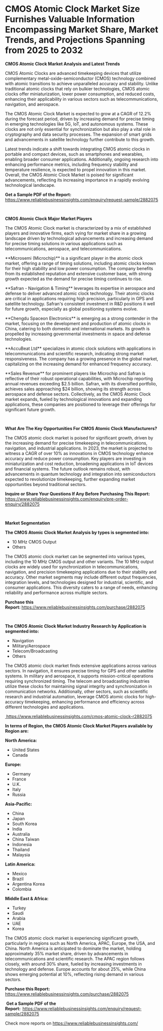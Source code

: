 <p><h1>CMOS Atomic Clock Market Size Furnishes Valuable Information Encompassing Market Share, Market Trends, and Projections Spanning from 2025 to 2032</h1></p><p><strong>CMOS Atomic Clock Market Analysis and Latest Trends</strong></p>
<p><p>CMOS Atomic Clocks are advanced timekeeping devices that utilize complementary metal-oxide-semiconductor (CMOS) technology combined with atomic transitions to achieve unparalleled accuracy and stability. Unlike traditional atomic clocks that rely on bulkier technologies, CMOS atomic clocks offer miniaturization, lower power consumption, and reduced costs, enhancing their applicability in various sectors such as telecommunications, navigation, and aerospace.</p><p>The CMOS Atomic Clock Market is expected to grow at a CAGR of 12.2% during the forecast period, driven by increasing demand for precise timing in emerging technologies like 5G, IoT, and autonomous systems. These clocks are not only essential for synchronization but also play a vital role in cryptography and data security processes. The expansion of smart grids and advancements in satellite technology further contribute to this growth.</p><p>Latest trends indicate a shift towards integrating CMOS atomic clocks in portable and compact devices, such as smartphones and wearables, enabling broader consumer applications. Additionally, ongoing research into enhancing performance metrics, including frequency stability and temperature resilience, is expected to propel innovation in this market. Overall, the CMOS Atomic Clock Market is poised for significant advancements, reflecting its increasing importance in a rapidly evolving technological landscape.</p></p>
<p><strong>Get a Sample PDF of the Report:&nbsp;</strong> <a href="https://www.reliablebusinessinsights.com/enquiry/request-sample/2882075?utm_campaign=3383&utm_medium=2&utm_source=Github&utm_content=ia&utm_term=12032025&utm_id=cmos-atomic-clock">https://www.reliablebusinessinsights.com/enquiry/request-sample/2882075</a></p>
<p>&nbsp;</p>
<p><strong>CMOS Atomic Clock Major Market Players</strong></p>
<p><p>The CMOS Atomic Clock market is characterized by a mix of established players and innovative firms, each vying for market share in a growing landscape driven by technological advancements and increasing demand for precise timing solutions in various applications such as telecommunications, aerospace, and telecommunications.</p><p>**Microsemi (Microchip)** is a significant player in the atomic clock market, offering a range of timing solutions, including atomic clocks known for their high stability and low power consumption. The company benefits from its established reputation and extensive customer base, with strong growth expected as the demand for precise timing continues to rise. </p><p>**Safran - Navigation & Timing** leverages its expertise in aerospace and defense to deliver advanced atomic clock technology. Their atomic clocks are critical in applications requiring high precision, particularly in GPS and satellite technology. Safran's consistent investment in R&D positions it well for future growth, especially as global positioning systems evolve.</p><p>**Chengdu Spaceon Electronics** is emerging as a strong contender in the market, focusing on the development and production of atomic clocks in China, catering to both domestic and international markets. Its growth is propelled by increasing governmental investments in space and defense technologies.</p><p>**AccuBeat Ltd** specializes in atomic clock solutions with applications in telecommunications and scientific research, indicating strong market responsiveness. The company has a growing presence in the global market, capitalizing on the increasing demand for enhanced frequency accuracy.</p><p>**Sales Revenue** for prominent players like Microchip and Safran is reflective of their robust operational capabilities, with Microchip reporting annual revenues exceeding $2.5 billion. Safran, with its diversified portfolio, achieves sales approaching $24 billion, showing its strength across aerospace and defense sectors. Collectively, as the CMOS Atomic Clock market expands, fueled by technological innovations and expanding applications, these companies are positioned to leverage their offerings for significant future growth.</p></p>
<p>&nbsp;</p>
<p><strong>What Are The Key Opportunities For CMOS Atomic Clock Manufacturers?</strong></p>
<p><p>The CMOS atomic clock market is poised for significant growth, driven by the increasing demand for precise timekeeping in telecommunications, navigation, and industrial applications. In 2023, the market is projected to witness a CAGR of over 10% as innovations in CMOS technology enhance accuracy and reduce power consumption. Key players are investing in miniaturization and cost reduction, broadening applications in IoT devices and financial systems. The future outlook remains robust, with advancements in quantum technology and integration into semiconductors expected to revolutionize timekeeping, further expanding market opportunities beyond traditional sectors.</p></p>
<p><strong>Inquire or Share Your Questions If Any Before Purchasing This Report:</strong> <a href="https://www.reliablebusinessinsights.com/enquiry/pre-order-enquiry/2882075?utm_campaign=3383&utm_medium=2&utm_source=Github&utm_content=ia&utm_term=12032025&utm_id=cmos-atomic-clock">https://www.reliablebusinessinsights.com/enquiry/pre-order-enquiry/2882075</a></p>
<p>&nbsp;</p>
<p><strong>Market Segmentation</strong></p>
<p><strong>The CMOS Atomic Clock Market Analysis by types is segmented into:</strong></p>
<p><ul><li>10 MHz CMOS Output</li><li>Others</li></ul></p>
<p><p>The CMOS atomic clock market can be segmented into various types, including the 10 MHz CMOS output and other variants. The 10 MHz output clocks are widely used for synchronization in telecommunications, navigation, and precision timekeeping applications due to their stability and accuracy. Other market segments may include different output frequencies, integration levels, and technologies designed for industrial, scientific, and consumer applications. This diversity caters to a range of needs, enhancing reliability and performance across multiple sectors.</p></p>
<p><strong>Purchase this Report:&nbsp;</strong><a href="https://www.reliablebusinessinsights.com/purchase/2882075?utm_campaign=3383&utm_medium=2&utm_source=Github&utm_content=ia&utm_term=12032025&utm_id=cmos-atomic-clock">https://www.reliablebusinessinsights.com/purchase/2882075</a></p>
<p>&nbsp;</p>
<p><strong>The CMOS Atomic Clock Market Industry Research by Application is segmented into:</strong></p>
<p><ul><li>Navigation</li><li>Military/Aerospace</li><li>Telecom/Broadcasting</li><li>Others</li></ul></p>
<p><p>The CMOS atomic clock market finds extensive applications across various sectors. In navigation, it ensures precise timing for GPS and other satellite systems. In military and aerospace, it supports mission-critical operations requiring synchronized timing. The telecom and broadcasting industries utilize these clocks for maintaining signal integrity and synchronization in communication networks. Additionally, other sectors, such as scientific research and industrial automation, leverage CMOS atomic clocks for high-accuracy timekeeping, enhancing performance and efficiency across different technologies and applications.</p></p>
<p><a href="https://www.reliablebusinessinsights.com/cmos-atomic-clock-r2882075?utm_campaign=3383&utm_medium=2&utm_source=Github&utm_content=ia&utm_term=12032025&utm_id=cmos-atomic-clock">&nbsp;https://www.reliablebusinessinsights.com/cmos-atomic-clock-r2882075</a></p>
<p><strong>In terms of Region, the CMOS Atomic Clock Market Players available by Region are:</strong></p>
<p>
    <p> <strong> North America: </strong>
        <ul>
            <li>United States</li>
            <li>Canada</li>
        </ul>
        </p> 
    <p> <strong> Europe: </strong>
        <ul>
            <li>Germany</li>
            <li>France</li>
            <li>U.K.</li>
            <li>Italy</li>
            <li>Russia</li>
        </ul>
        </p> 
    <p> <strong> Asia-Pacific: </strong>
        <ul>
            <li>China</li>
            <li>Japan</li>
            <li>South Korea</li>
            <li>India</li>
            <li>Australia</li>
            <li>China Taiwan</li>
            <li>Indonesia</li>
            <li>Thailand</li>
            <li>Malaysia</li>
        </ul>
        </p> 
    <p> <strong> Latin America: </strong>
        <ul>
            <li>Mexico</li>
            <li>Brazil</li>
            <li>Argentina Korea</li>
            <li>Colombia</li>
        </ul>
        </p> 
    <p> <strong> Middle East & Africa: </strong>
        <ul>
            <li>Turkey</li>
            <li>Saudi</li>
            <li>Arabia</li>
            <li>UAE</li>
            <li>Korea</li>
        </ul>
    </p>
    </p>
<p><p>The CMOS atomic clock market is experiencing significant growth, particularly in regions such as North America, APAC, Europe, the USA, and China. North America is anticipated to dominate the market, holding approximately 35% market share, driven by advancements in telecommunications and scientific research. The APAC region follows closely, with around 30% share, fueled by increasing investments in technology and defense. Europe accounts for about 25%, while China shows emerging potential at 10%, reflecting rising demand in various sectors.</p></p>
<p><strong>Purchase this Report: </strong><a href="https://www.reliablebusinessinsights.com/purchase/2882075?utm_campaign=3383&utm_medium=2&utm_source=Github&utm_content=ia&utm_term=12032025&utm_id=cmos-atomic-clock">https://www.reliablebusinessinsights.com/purchase/2882075</a></p>
<p>&nbsp;<strong>Get a Sample PDF of the Report:&nbsp;&nbsp;</strong><a href="https://www.reliablebusinessinsights.com/enquiry/request-sample/2882075?utm_campaign=3383&utm_medium=2&utm_source=Github&utm_content=ia&utm_term=12032025&utm_id=cmos-atomic-clock">https://www.reliablebusinessinsights.com/enquiry/request-sample/2882075</a></p>
<p><strong></strong></p>
<p>Check more reports on <a href="https://www.reliablebusinessinsights.com/?utm_campaign=3383&utm_medium=2&utm_source=Github&utm_content=ia&utm_term=12032025&utm_id=cmos-atomic-clock">https://www.reliablebusinessinsights.com/</a></p>